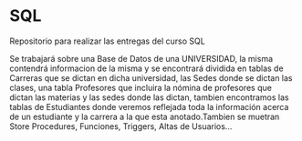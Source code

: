 # SQL
Repositorio para realizar las entregas del curso SQL

Se trabajará sobre una Base de Datos de una UNIVERSIDAD, la misma contendrá informacion de la misma y se encontrará dividida en tablas de Carreras que se dictan en dicha universidad, las Sedes donde se dictan las clases, una tabla Profesores que incluira la nómina de profesores que dictan las materias y las sedes donde las dictan, tambien encontramos las tablas de Estudiantes donde veremos reflejada toda la información acerca de un estudiante y la carrera a la que esta anotado.Tambien se muetran Store Procedures, Funciones, Triggers, Altas de Usuarios...
